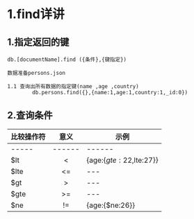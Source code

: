 # 1.find详讲

## 1.指定返回的键	  
	db.[documentName].find ({条件},{键指定})       
	数据准备persons.json	  
	1.1 查询出所有数据的指定键(name ,age ,country)			db.persons.find({},{name:1,age:1,country:1,_id:0})

## 2.查询条件

| 比较操作符 | 意义 | 示例 |
| --- | :---: |--- | 
|-----|------|------|
|$lt    |<	 | {age:{$gte:22,$lte:27}}|
|$lte	|<=  | ---|	
|$gt	|>   | ---|	
|$gte	|>=	 | ---|
|$ne	|!=	 |{age:{$ne:26}}| 
